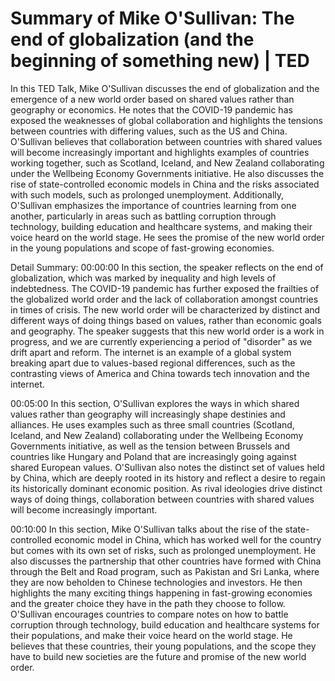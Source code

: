 # Summary of Mike O'Sullivan: The end of globalization (and the beginning of something new) | TED

In this TED Talk, Mike O'Sullivan discusses the end of globalization and the emergence of a new world order based on shared values rather than geography or economics. He notes that the COVID-19 pandemic has exposed the weaknesses of global collaboration and highlights the tensions between countries with differing values, such as the US and China. O'Sullivan believes that collaboration between countries with shared values will become increasingly important and highlights examples of countries working together, such as Scotland, Iceland, and New Zealand collaborating under the Wellbeing Economy Governments initiative. He also discusses the rise of state-controlled economic models in China and the risks associated with such models, such as prolonged unemployment. Additionally, O'Sullivan emphasizes the importance of countries learning from one another, particularly in areas such as battling corruption through technology, building education and healthcare systems, and making their voice heard on the world stage. He sees the promise of the new world order in the young populations and scope of fast-growing economies.

Detail Summary: 
00:00:00
In this section, the speaker reflects on the end of globalization, which was marked by inequality and high levels of indebtedness. The COVID-19 pandemic has further exposed the frailties of the globalized world order and the lack of collaboration amongst countries in times of crisis. The new world order will be characterized by distinct and different ways of doing things based on values, rather than economic goals and geography. The speaker suggests that this new world order is a work in progress, and we are currently experiencing a period of "disorder" as we drift apart and reform. The internet is an example of a global system breaking apart due to values-based regional differences, such as the contrasting views of America and China towards tech innovation and the internet.

00:05:00
In this section, O'Sullivan explores the ways in which shared values rather than geography will increasingly shape destinies and alliances. He uses examples such as three small countries (Scotland, Iceland, and New Zealand) collaborating under the Wellbeing Economy Governments initiative, as well as the tension between Brussels and countries like Hungary and Poland that are increasingly going against shared European values. O'Sullivan also notes the distinct set of values held by China, which are deeply rooted in its history and reflect a desire to regain its historically dominant economic position. As rival ideologies drive distinct ways of doing things, collaboration between countries with shared values will become increasingly important.

00:10:00
In this section, Mike O'Sullivan talks about the rise of the state-controlled economic model in China, which has worked well for the country but comes with its own set of risks, such as prolonged unemployment. He also discusses the partnership that other countries have formed with China through the Belt and Road program, such as Pakistan and Sri Lanka, where they are now beholden to Chinese technologies and investors. He then highlights the many exciting things happening in fast-growing economies and the greater choice they have in the path they choose to follow. O'Sullivan encourages countries to compare notes on how to battle corruption through technology, build education and healthcare systems for their populations, and make their voice heard on the world stage. He believes that these countries, their young populations, and the scope they have to build new societies are the future and promise of the new world order.

